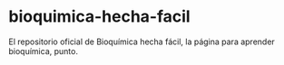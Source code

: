 # bioquimica-hecha-facil
El repositorio oficial de Bioquímica hecha fácil, la página para aprender bioquímica, punto.
